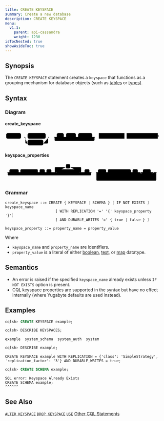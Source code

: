 ```yaml
---
title: CREATE KEYSPACE
summary: Create a new database
description: CREATE KEYSPACE
menu:
  v1.1:
    parent: api-cassandra
    weight: 1230
isTocNested: true
showAsideToc: true
---
```


## Synopsis
The `CREATE KEYSPACE` statement creates a `keyspace` that functions as a grouping mechanism for database objects (such as [tables](../ddl_create_table) or [types](../ddl_create_type)). 

## Syntax

### Diagram

#### create_keyspace
<svg class="rrdiagram" version="1.1" xmlns:xlink="http://www.w3.org/1999/xlink" xmlns="http://www.w3.org/2000/svg" width="697" height="65" viewbox="0 0 697 65"><path class="connector" d="M0 22h5m67 0h30m82 0h20m-117 0q5 0 5 5v20q0 5 5 5h5m71 0h16q5 0 5-5v-20q0-5 5-5m5 0h30m32 0h10m45 0h10m64 0h20m-196 0q5 0 5 5v8q0 5 5 5h171q5 0 5-5v-8q0-5 5-5m5 0h10m116 0h10m141 0h5"/><rect class="literal" x="5" y="5" width="67" height="25" rx="7"/><text class="text" x="15" y="22">CREATE</text><rect class="literal" x="102" y="5" width="82" height="25" rx="7"/><text class="text" x="112" y="22">KEYSPACE</text><rect class="literal" x="102" y="35" width="71" height="25" rx="7"/><text class="text" x="112" y="52">SCHEMA</text><rect class="literal" x="234" y="5" width="32" height="25" rx="7"/><text class="text" x="244" y="22">IF</text><rect class="literal" x="276" y="5" width="45" height="25" rx="7"/><text class="text" x="286" y="22">NOT</text><rect class="literal" x="331" y="5" width="64" height="25" rx="7"/><text class="text" x="341" y="22">EXISTS</text><a xlink:href="../grammar_diagrams#keyspace-name"><rect class="rule" x="425" y="5" width="116" height="25"/><text class="text" x="435" y="22">keyspace_name</text></a><a xlink:href="#keyspace-properties"><rect class="rule" x="551" y="5" width="141" height="25"/><text class="text" x="561" y="22">keyspace_properties</text></a></svg>

#### keyspace_properties
<svg class="rrdiagram" version="1.1" xmlns:xlink="http://www.w3.org/1999/xlink" xmlns="http://www.w3.org/2000/svg" width="888" height="110" viewbox="0 0 888 110"><path class="connector" d="M0 52h25m53 0h10m101 0h10m30 0h10m28 0h30m-5 0q-5 0-5-5v-20q0-5 5-5h59m24 0h59q5 0 5 5v20q0 5-5 5m-5 0h30m28 0h20m-497 0q5 0 5 5v8q0 5 5 5h472q5 0 5-5v-8q0-5 5-5m5 0h30m46 0h10m133 0h10m30 0h30m45 0h22m-82 0q5 0 5 5v20q0 5 5 5h5m47 0h5q5 0 5-5v-20q0-5 5-5m5 0h20m-361 0q5 0 5 5v38q0 5 5 5h336q5 0 5-5v-38q0-5 5-5m5 0h5"/><rect class="literal" x="25" y="35" width="53" height="25" rx="7"/><text class="text" x="35" y="52">WITH</text><rect class="literal" x="88" y="35" width="101" height="25" rx="7"/><text class="text" x="98" y="52">REPLICATION</text><rect class="literal" x="199" y="35" width="30" height="25" rx="7"/><text class="text" x="209" y="52">=</text><rect class="literal" x="239" y="35" width="28" height="25" rx="7"/><text class="text" x="249" y="52">{</text><rect class="literal" x="351" y="5" width="24" height="25" rx="7"/><text class="text" x="361" y="22">,</text><a xlink:href="../grammar_diagrams#keyspace-property"><rect class="rule" x="297" y="35" width="132" height="25"/><text class="text" x="307" y="52">keyspace_property</text></a><rect class="literal" x="459" y="35" width="28" height="25" rx="7"/><text class="text" x="469" y="52">}</text><rect class="literal" x="537" y="35" width="46" height="25" rx="7"/><text class="text" x="547" y="52">AND</text><rect class="literal" x="593" y="35" width="133" height="25" rx="7"/><text class="text" x="603" y="52">DURABLE_WRITES</text><rect class="literal" x="736" y="35" width="30" height="25" rx="7"/><text class="text" x="746" y="52">=</text><rect class="literal" x="796" y="35" width="45" height="25" rx="7"/><text class="text" x="806" y="52">true</text><rect class="literal" x="796" y="65" width="47" height="25" rx="7"/><text class="text" x="806" y="82">false</text></svg>

### Grammar
```
create_keyspace ::= CREATE { KEYSPACE | SCHEMA } [ IF NOT EXISTS ] keyspace_name
                       [ WITH REPLICATION '=' '{' keyspace_property '}']
                       [ AND DURABLE_WRITES '=' { true | false } ]

keyspace_property ::= property_name = property_value
```
Where

- `keyspace_name` and `property_name` are identifiers.
- `property_value` is a literal of either [boolean](../type_bool), [text](../type_text), or [map](../type_collection) datatype.

## Semantics

- An error is raised if the specified `keyspace_name` already exists unless `IF NOT EXISTS` option is present.
- CQL keyspace properties are supported in the syntax but have no effect internally (where Yugabyte defaults are used instead).

## Examples

```sql
cqlsh> CREATE KEYSPACE example;
```

```sql
cqlsh> DESCRIBE KEYSPACES;
```

```
example  system_schema  system_auth  system
```

```sql
cqlsh> DESCRIBE example;
```

```
CREATE KEYSPACE example WITH REPLICATION = {'class': 'SimpleStrategy', 'replication_factor': '3'} AND DURABLE_WRITES = true;
```

```sql
cqlsh> CREATE SCHEMA example;
```

```
SQL error: Keyspace Already Exists
CREATE SCHEMA example;
^^^^^^
```

## See Also
[`ALTER KEYSPACE`](../ddl_alter_keyspace)
[`DROP KEYSPACE`](../ddl_drop_keyspace)
[`USE`](../ddl_use)
[Other CQL Statements](..)
